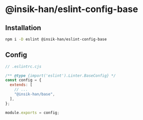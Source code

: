 # @insik-han/eslint-config-base

## Installation

```zsh
npm i -D eslint @insik-han/eslint-config-base
```

## Config

```js
// .eslintrc.cjs

/** @type {import('eslint').Linter.BaseConfig} */
const config = {
  extends: [
    // ...
    "@insik-han/base",
  ],
};

module.exports = config;
```
